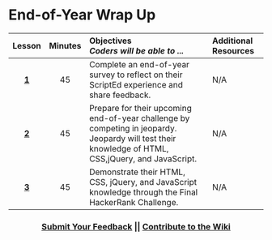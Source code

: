 # End-of-Year Wrap Up

|Lesson|Minutes|Objectives <br> *Coders will be able to ...*|Additional Resources|
|:-------:|:-------:|:-------|:-------|
|[**1**]()|45| Complete an end-of-year survey to reflect on their ScriptEd experience and share feedback.|N/A|
|[**2**](https://docs.google.com/presentation/d/1L-7hgHSmHw1v-4Yzq9JVqdrkU9tE2-75r7o-P-R4YMY/edit#slide=id.g1d0118cf2a_0_406)|45| Prepare for their upcoming end-of-year challenge by competing in jeopardy. Jeopardy will test their knowledge of HTML, CSS,jQuery, and JavaScript.|N/A|
|[**3**](https://docs.google.com/presentation/d/1V_R5njWUiqfZEIufoa0TjRqSxbR4bTDUC3vTwQBT0Qg/edit#slide=id.g1d0118cf2a_0_406)|45| Demonstrate their HTML, CSS, jQuery, and JavaScript knowledge through the Final HackerRank Challenge.|N/A|



 <h3 align="center"><a href="https://docs.google.com/forms/d/e/1FAIpQLSfx0wkLyw_jSOhWR2yY8GTR8TV2NXYZc40us7aPHnl9bO6WAQ/viewform">Submit Your Feedback</a> || <a href="https://github.com/ScriptEdcurriculum/curriculum17-18/wiki/1.-Foundations#end-of-year-unit-final-hackerrank">Contribute to the Wiki</a></h3> 

